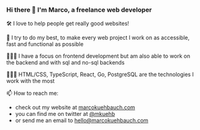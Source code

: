 ### Hi there 👋 I'm Marco, a freelance web developer

🛠 I love to help people get really good websites!

🚀 I try to do my best, to make every web project I work on as accessible, fast and functional as possible 

👨🏻‍🎓 I have a focus on frontend development but am also able to work on the backend and with sql and no-sql backends

👨🏻‍🔬 HTML/CSS, TypeScript, React, Go, PostgreSQL are the technologies I work with the most

📫 How to reach me: 
- check out my website at [marcokuehbauch.com](marcokuehbauch.com) 
- you can find me on twitter at [@mkuehb](https://twitter.com/Mkuehb) 
- or send me an email to [hello@marcokuehbauch.com](mailto:hello@marcokuehbauch.com)



